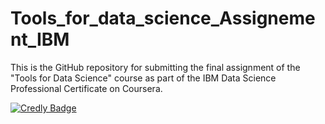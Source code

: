 # Tools_for_data_science_Assignement_IBM
This is the GitHub repository for submitting the final assignment of the "Tools for Data Science" course as part of the IBM Data Science Professional Certificate on Coursera.

[![Credly Badge](https://images.credly.com/size/680x680/images/1447954e-9923-4703-a647-eac80e5f0682/image.png)](https://www.credly.com/badges/55f29f53-7178-40d7-9146-81766766bba3/public_url)



